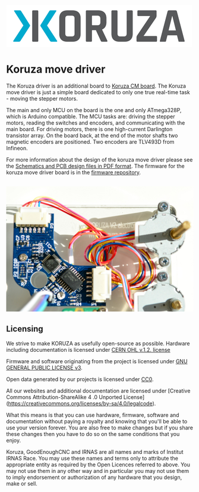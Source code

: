![alt tag](https://github.com/IRNAS/koruza-move-driver/blob/master/Pics/koruza-logo-colour-med.png)

# Koruza move driver

The Koruza driver is an additional board to [Koruza CM board][link1_koruza_compute_module_repo]. The Koruza move driver is just a simple board dedicated to only one true real-time task - moving the stepper motors.

The main and only MCU on the board is the one and only ATmega328P, which is Arduino compatible. The MCU tasks are: driving the stepper motors, reading the switches and encoders, and communicating with the main board. For driving motors, there is one high-current Darlington transistor array. On the board back, at the end of the motor shafts two magnetic encoders are positioned. Two encoders are TLV493D from Infineon.

For more information about the design of the koruza move driver please see the [Schematics and PCB design files in PDF format][link3_pdf].
The firmware for the koruza move driver board is in the [firmware repository][link2_fw_repo].

![alt tag](https://github.com/IRNAS/koruza-move-driver/blob/master/Pics/move_driver_pic.jpg)
---

## Licensing

We strive to make KORUZA as usefully open-source as possible.
Hardware including documentation is licensed under [CERN OHL v.1.2. license](http://www.ohwr.org/licenses/cern-ohl/v1.2)

Firmware and software originating from the project is licensed under [GNU GENERAL PUBLIC LICENSE v3](http://www.gnu.org/licenses/gpl-3.0.en.html).

Open data generated by our projects is licensed under [CC0](https://creativecommons.org/publicdomain/zero/1.0/legalcode).

All our websites and additional documentation are licensed under [Creative Commons Attribution-ShareAlike 4 .0 Unported License] (https://creativecommons.org/licenses/by-sa/4.0/legalcode).

What this means is that you can use hardware, firmware, software and documentation without paying a royalty and knowing that you'll be able to use your version forever. You are also free to make changes but if you share these changes then you have to do so on the same conditions that you enjoy.

Koruza, GoodEnoughCNC and IRNAS are all names and marks of Institut IRNAS Race. 
You may use these names and terms only to attribute the appropriate entity as required by the Open Licences referred to above. You may not use them in any other way and in particular you may not use them to imply endorsement or authorization of any hardware that you design, make or sell.

[link1_koruza_compute_module_repo]: https://github.com/IRNAS/koruza-compute-module
[link2_fw_repo]: https://github.com/IRNAS/Koruza-Move-Driver-Firmware
[link3_pdf]: https://github.com/IRNAS/koruza-move-driver/blob/master/Koruza%20move%20driver/Project%20Outputs%20for%20PCB_Project_KoruzaMoveDriver/koruza-move-driver-PCB.pdf
